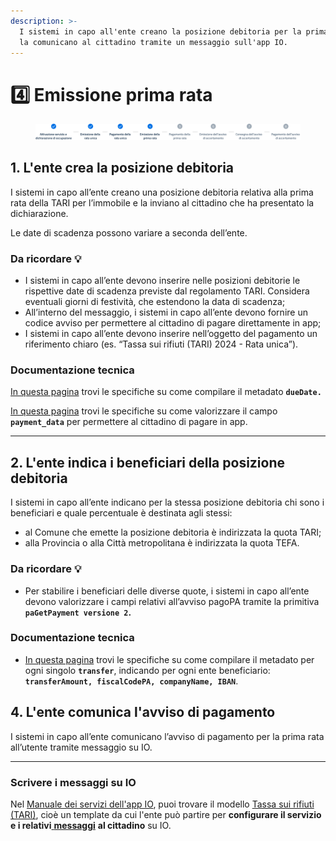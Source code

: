 ```yaml
---
description: >-
  I sistemi in capo all'ente creano la posizione debitoria per la prima rata e
  la comunicano al cittadino tramite un messaggio sull'app IO.
---
```


# 4️⃣ Emissione prima rata

<figure><img src=".gitbook/assets/image (3).png" alt="Sezione 4 di 8: emissione della prima rata"><figcaption></figcaption></figure>

## 1. L'ente crea la posizione debitoria&#x20;

I sistemi in capo all’ente creano una posizione debitoria relativa alla prima rata della TARI per l’immobile e la inviano al cittadino che ha presentato la dichiarazione.

Le date di scadenza possono variare a seconda dell’ente.

### Da ricordare 💡&#x20;

* I sistemi in capo all’ente devono inserire nelle posizioni debitorie le rispettive date di scadenza previste dal regolamento TARI. Considera eventuali giorni di festività, che estendono la data di scadenza;
* All’interno del messaggio, i sistemi in capo all’ente devono fornire un codice avviso per permettere al cittadino di pagare direttamente in app;
* I sistemi in capo all’ente devono inserire nell’oggetto del pagamento un riferimento chiaro (es. “Tassa sui rifiuti (TARI) 2024 - Rata unica”).

### Documentazione tecnica

[In questa pagina](https://docs.pagopa.it/sanp/appendici/primitive#pagetpayment-1) trovi le specifiche su come compilare il metadato **`dueDate.`**

[In questa pagina](https://docs.pagopa.it/io-guida-tecnica/api-e-specifiche/api-messaggi/submit-a-message-passing-the-user-fiscal\_code-in-the-request-body#payment\_data) trovi le specifiche su come valorizzare il campo **`payment_data`** per permettere al cittadino di pagare in app.&#x20;

***

## 2. L'ente indica i beneficiari della posizione debitoria&#x20;

I sistemi in capo all’ente indicano per la stessa posizione debitoria chi sono i beneficiari e quale percentuale è destinata agli stessi:&#x20;

* al Comune che emette la posizione debitoria è indirizzata la quota TARI;&#x20;
* alla Provincia o alla Città metropolitana è indirizzata la quota TEFA.

### Da ricordare 💡&#x20;

* Per stabilire i beneficiari delle diverse quote, i sistemi in capo all’ente devono valorizzare i campi relativi all’avviso pagoPA tramite la primitiva **`paGetPayment versione 2`.**

### Documentazione tecnica

* [In questa pagina](https://docs.pagopa.it/sanp/appendici/primitive#pagetpayment-versione-2) trovi le specifiche su come compilare il metadato per ogni singolo **`transfer`**, indicando per ogni ente beneficiario: **`transferAmount, fiscalCodePA, companyName, IBAN`**.

## 4. L'ente comunica l'avviso di pagamento

I sistemi in capo all’ente comunicano l’avviso di pagamento per la prima rata all’utente tramite messaggio su IO.

***

### Scrivere i messaggi su IO

Nel [Manuale dei servizi dell'app IO](https://docs.pagopa.it/manuale-servizi), puoi trovare il modello [Tassa sui rifiuti (TARI)](https://docs.pagopa.it/i-modelli-dei-servizi/casa-e-utenze/tassa-sui-rifiuti-tari), cioè un template da cui l'ente può partire per **configurare il servizio e i relativi**[ **messaggi**](https://docs.pagopa.it/i-modelli-dei-servizi/casa-e-utenze/tassa-sui-rifiuti-tari#pagamento-a-rate-con-avviso-di-pagamento) **al cittadino** su IO.&#x20;
